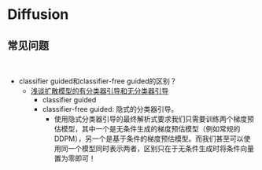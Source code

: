 # Diffusion


## 常见问题

<br>

* classifier guided和classifier-free guided的区别？
  * [浅谈扩散模型的有分类器引导和无分类器引导](https://zhuanlan.zhihu.com/p/582880086)
    * classifier guided
    * classifier-free guided: 隐式的分类器引导。
      * 使用隐式分类器引导的最终解析式要求我们只需要训练两个梯度预估模型，其中一个是无条件生成的梯度预估模型（例如常规的DDPM），另一个是基于条件的梯度预估模型。而我们甚至可以使用同一个模型同时表示两者，区别只在于无条件生成时将条件向量置为零即可！